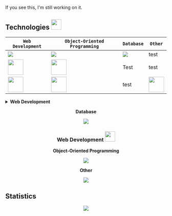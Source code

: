 If you see this, I'm still working on it.

<h2>Technologies <img height="32px" src="https://skillicons.dev/icons?i=html,css,js,nodejs"/></h2>

| `Web Development` | `Object-Oriented Programming` | `Database` | `Other` |
| -- | -- | -- | -- |
|<img src="https://skillicons.dev/icons?i=html,css,js,nodejs,vscode&perline=4"/>|<img src="https://skillicons.dev/icons?i=cs,java,visualstudio,eclipse&perline=2"/>|<img src="https://skillicons.dev/icons?i=mysql,mongodb&perline=3"/>| test |
|<img src="https://skillicons.dev/icons?i=css" height="48"/>|<img src="./icons/ActivityPub-Dark.svg" width="48">| Test| test |
|<img src="https://skillicons.dev/icons?i=js" height="48"/>|<img src="https://skillicons.dev/icons?i=cs" height="48"/>|test |<img src="https://skillicons.dev/icons?i=bash" height="48"/>|


<details>
<summary><b>Web Development</b></summary>
<img src="https://skillicons.dev/icons?i=html,css,js,nodejs&perline=3"/>
</details>


<div align="center">
  
  <b>Database</b>
    
  <img src="https://skillicons.dev/icons?i=mysql"/>
  
  <h3>Web Development <img height="32px" src="https://skillicons.dev/icons?i=html,css,js,nodejs"/></h3>
  
  <b>Object-Oriented Programming</b>
    
  <img src="https://skillicons.dev/icons?i=cs"/>
  
  <b>Other</b>
    
  <img src="https://skillicons.dev/icons?i=java"/>

</div>

## Statistics
<div align="center">
<img src="http://github-profile-summary-cards.vercel.app/api/cards/profile-details?username=deltagamingch&theme=tokyonight"/>
</div>

